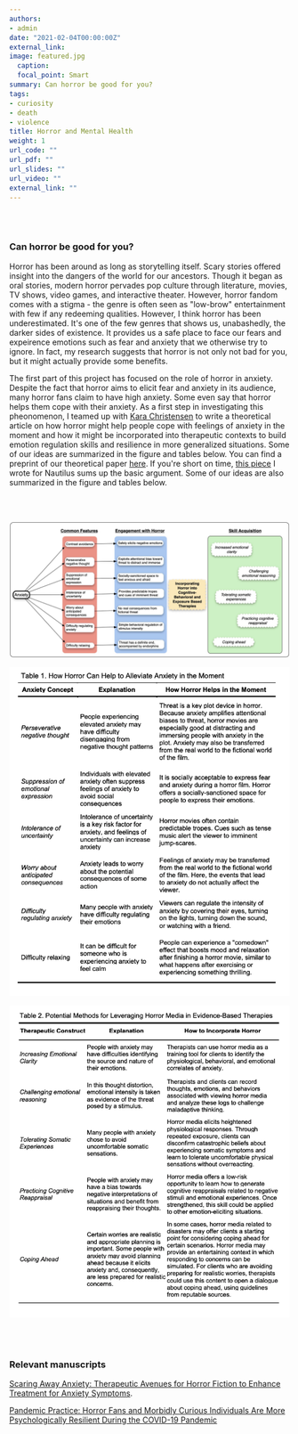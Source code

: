 ```yaml
---
authors:
- admin
date: "2021-02-04T00:00:00Z"
external_link:
image: featured.jpg
  caption:
  focal_point: Smart
summary: Can horror be good for you?
tags:
- curiosity
- death
- violence
title: Horror and Mental Health
weight: 1
url_code: ""
url_pdf: ""
url_slides: ""
url_video: ""
external_link: ""
---
```


<br/><br/>

### Can horror be good for you?

Horror has been around as long as storytelling itself. Scary stories offered insight into the dangers of the world for our ancestors. Though it began as oral stories, modern horror pervades pop culture through literature, movies, TV shows, video games, and interactive theater. However, horror fandom comes with a stigma - the genre is often seen as "low-brow" entertainment with few if any redeeming qualities. However, I think horror has been underestimated. It's one of the few genres that shows us, unabashedly, the darker sides of existence. It provides us a safe place to face our fears and expeirence emotions such as fear and anxiety that we otherwise try to ignore. In fact, my research suggests that horror is not only not bad for you, but it might actually provide some benefits. 

The first part of this project has focused on the role of horror in anxiety. Despite the fact that horror aims to elicit fear and anxiety in its audience, many horror fans claim to have high anxiety. Some even say that horror helps them cope with their anxiety. As a first step in investigating this pheonomenon, I teamed up with [Kara Christensen](http://www.karachristensen.com) to write a theoretical article on how horror might help people cope with feelings of anxiety in the moment and how it might be incorporated into therapeutic contexts to build emotion regulation skills and resilience in more generalized situations. Some of our ideas are summarized in the figure and tables below. You can  find a preprint of our theoretical paper [here](https://psyarxiv.com/7uh6f/). If you're short on time, [this piece](https://nautil.us/issue/95/escape/why-horror-films-are-more-popular-than-ever) I wrote for Nautilus sums up the basic argument. Some of our ideas are also summarized in the figure and tables below.


<br/><br/>


![](figure1.jpg)

![](table1.jpg)

![](table2.jpg)


<br/><br/>

### Relevant manuscripts

[Scaring Away Anxiety: Therapeutic Avenues for Horror Fiction to Enhance Treatment for Anxiety Symptoms](https://psyarxiv.com/7uh6f/).


[Pandemic Practice: Horror Fans and Morbidly Curious Individuals Are More Psychologically Resilient During the COVID-19 Pandemic](https://www.ncbi.nlm.nih.gov/pmc/articles/PMC7492010/)





